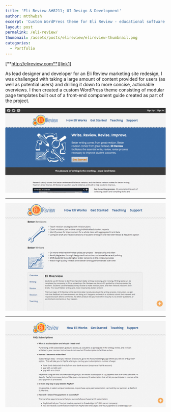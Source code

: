 ```yaml
---
title: 'Eli Review &#8211; UI Design & Development'
author: mtthwbsh
excerpt: 'Custom WordPress theme for Eli Review - educational software developed by Drawbridge LLC'
layout: post
permalink: /eli-review/
thumbnail: /assets/posts/elireview/elireview-thumbnail.png
categories:
  - Portfolio
---
```


[**http://elireview.com**][link1]

As lead designer and developer for an Eli Review marketing site redesign, I was challenged with taking a large amount of content provided for users (as well as potential users) and drilling it down to more concise, actionable overviews. I then created a custom WordPress theme consisting of modular page templates built out of a front-end component guide created as part of the project.

![Website screenshot][image1]

---

![Website screenshot][image2]

---

![Website screenshot][image3]

<!-- Links -->
[link1]:      http://elireview.com

<!-- Images -->
[image1]:       /assets/posts/elireview/screenshot1.png
[image2]:       /assets/posts/elireview/screenshot2.png
[image3]:       /assets/posts/elireview/screenshot3.png
